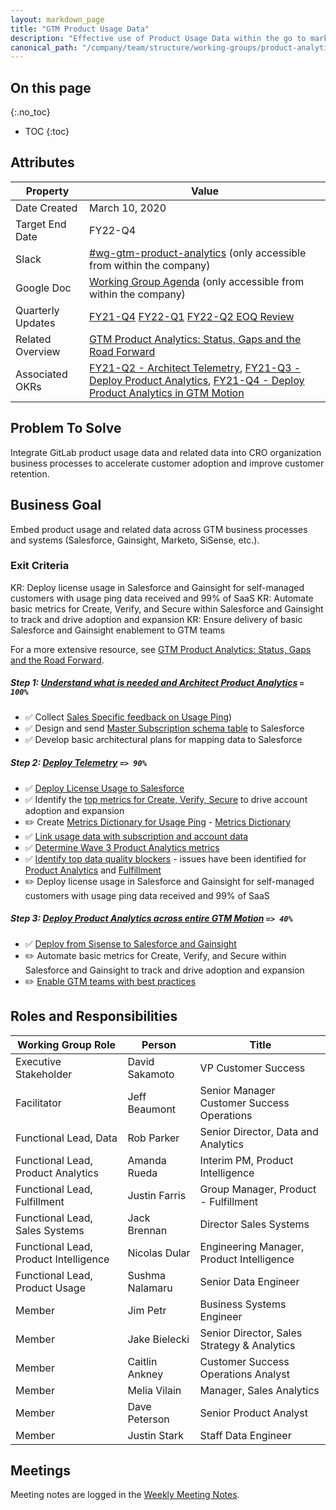 ```yaml
---
layout: markdown_page
title: "GTM Product Usage Data"
description: "Effective use of Product Usage Data within the go to market motion"
canonical_path: "/company/team/structure/working-groups/product-analytics-gtm/"
---
```


## On this page
{:.no_toc}

- TOC
{:toc}

## Attributes

| Property        | Value           |
|-----------------|-----------------|
| Date Created    | March 10, 2020 |
| Target End Date | FY22-Q4 |
| Slack           | [#wg-gtm-product-analytics](https://gitlab.slack.com/archives/C01BMJKC8UF) (only accessible from within the company) |
| Google Doc      | [Working Group Agenda](https://docs.google.com/document/d/1riUXq1GdavnSWJklrebBeZnzcAl6XATyLod9tR6-AlQ/edit) (only accessible from within the company) |
| Quarterly Updates | [FY21-Q4](https://docs.google.com/presentation/d/1ydBmyP610IFfBBFTwyW-EFnsP3vyX86JJ3jiJoNPfwQ/edit#slide=id.p) [FY22-Q1](https://gitlab.com/groups/gitlab-com/-/epics/1294) [FY22-Q2 EOQ Review](https://docs.google.com/presentation/d/16jk3lQEkrHlOLBM_2r-AIWC34PaJQKIKEuATdKPfjDg/edit#slide=id.gdb5c16c7a1_2_0) |
| Related Overview   | [GTM Product Analytics: Status, Gaps and the Road Forward](https://docs.google.com/document/d/17dw3qpX5PbvF_WwQXNEQuCPqGUcng1zy85R-2fIL1k8/edit#) |
| Associated OKRs | [FY21-Q2 - Architect Telemetry](https://gitlab.com/groups/gitlab-com/-/epics/532), [FY21-Q3 - Deploy Product Analytics](https://gitlab.com/groups/gitlab-com/-/epics/736), [FY21-Q4 - Deploy Product Analytics in GTM Motion](https://gitlab.com/groups/gitlab-com/-/epics/1013) |

## Problem To Solve

Integrate GitLab product usage data and related data into CRO organization business processes to accelerate customer adoption and improve customer retention.

## Business Goal

Embed product usage and related data across GTM business processes and systems (Salesforce, Gainsight, Marketo, SiSense, etc.). 

### Exit Criteria

KR: Deploy license usage in Salesforce and Gainsight for self-managed customers with usage ping data received and 99% of SaaS
KR: Automate basic metrics for Create, Verify, and Secure within Salesforce and Gainsight to track and drive adoption and expansion
KR: Ensure delivery of basic Salesforce and Gainsight enablement to GTM teams

For a more extensive resource, see [GTM Product Analytics: Status, Gaps and the Road Forward](https://docs.google.com/document/d/17dw3qpX5PbvF_WwQXNEQuCPqGUcng1zy85R-2fIL1k8/edit#).

##### Step 1: [Understand what is needed and Architect Product Analytics](https://gitlab.com/groups/gitlab-com/-/epics/532) `= 100%`

- ✅ Collect [Sales Specific feedback on Usage Ping](https://gitlab.com/gitlab-com/sales-team/field-operations/sales-operations/-/issues/738))
- ✅  Design and send [Master Subscription schema table](https://gitlab.com/gitlab-com/sales-team/field-operations/systems/-/issues/772) to Salesforce
- ✅  Develop basic architectural plans for mapping data to Salesforce

##### Step 2: [Deploy Telemetry](https://gitlab.com/groups/gitlab-com/-/epics/736) `=> 90%`

- ✅  [Deploy License Usage to Salesforce](https://gitlab.com/gitlab-com/sales-team/field-operations/systems/-/issues/911)
- ✅ Identify the [top metrics for Create, Verify, Secure](https://gitlab.com/gitlab-com/customer-success/tam/-/issues/293) to drive account adoption and expansion
- ✏️ Create [Metrics Dictionary for Usage Ping](https://gitlab.com/groups/gitlab-org/-/epics/4174) - [Metrics Dictionary](https://docs.gitlab.com/ee/development/usage_ping/dictionary.html)
- ✅ [Link usage data with subscription and account data](https://gitlab.com/groups/gitlab-org/-/epics/3602)
- ✅ [Determine Wave 3 Product Analytics metrics](https://gitlab.com/gitlab-com/sales-team/field-operations/sales-operations/-/issues/1681)
- ✅ [Identify top data quality blockers](https://gitlab.com/gitlab-com/sales-team/field-operations/sales-operations/-/issues/1721) - issues have been identified for [Product Analytics](https://gitlab.com/gitlab-com/Product/-/issues/1992) and [Fulfillment](https://gitlab.com/gitlab-com/Product/-/issues/1999)
- ✏️ Deploy license usage in Salesforce and Gainsight for self-managed customers with usage ping data received and 99% of SaaS

##### Step 3: [Deploy Product Analytics across entire GTM Motion](https://gitlab.com/groups/gitlab-com/-/epics/1013) `=> 40%`

- ✅ [Deploy from Sisense to Salesforce and Gainsight](https://gitlab.com/gitlab-data/analytics/-/issues/6666)
- ✏️ Automate basic metrics for Create, Verify, and Secure within Salesforce and Gainsight to track and drive adoption and expansion
- ✏️ [Enable GTM teams with best practices](https://gitlab.com/gitlab-com/sales-team/field-operations/sales-operations/-/issues/1092)

## Roles and Responsibilities

| Working Group Role                   | Person                   | Title                          |
|--------------------------------------|--------------------------|--------------------------------|
| Executive Stakeholder                 | David Sakamoto           | VP Customer Success         |
| Facilitator                           | Jeff Beaumont            | Senior Manager Customer Success Operations    |
| Functional Lead, Data                 | Rob Parker               | Senior Director, Data and Analytics |
| Functional Lead, Product Analytics    | Amanda Rueda             | Interim PM, Product Intelligence |
| Functional Lead, Fulfillment          | Justin Farris            | Group Manager, Product - Fulfillment |
| Functional Lead, Sales Systems        | Jack Brennan             | Director Sales Systems |
| Functional Lead, Product Intelligence | Nicolas Dular            | Engineering Manager, Product Intelligence |
| Functional Lead, Product Usage        | Sushma Nalamaru          | Senior Data Engineer |
| Member                                | Jim Petr                 | Business Systems Engineer |
| Member                                | Jake Bielecki            | Senior Director, Sales Strategy & Analytics |
| Member                                | Caitlin Ankney           | Customer Success Operations Analyst |
| Member                                | Melia Vilain             | Manager, Sales Analytics |
| Member                                | Dave Peterson            | Senior Product Analyst  |
| Member                                | Justin Stark             | Staff Data Engineer |

## Meetings

Meeting notes are logged in the [Weekly Meeting Notes](https://docs.google.com/document/d/1riUXq1GdavnSWJklrebBeZnzcAl6XATyLod9tR6-AlQ/edit).
